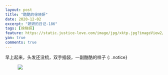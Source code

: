 ```yaml
---
layout: post
title: "酷酷的徐晓妍"
date: 2020-12-02
excerpt: "妍妍的日记-186"
tags: [徐晓妍]
feature: https://static.justice-love.com/image/jpg/xktp.jpg?imageView2/1/w/1200/h/500
yan: true
comments: true
---
```

早上起来，头发还没梳，双手插袋，一副酷酷的样子
{: .notice}
<figure>
    <img src="{{ site.staticUrl }}/yanyan/image/kukudexuxiaoyan.jpg?imageMogr2/auto-orient" />
</figure>
